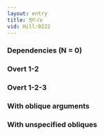 ```yaml
---
layout: entry
title: གྲང་√x
vid: Hill:0222
---
```

### Dependencies (N = 0)


### Overt 1-2


### Overt 1-2-3


### With oblique arguments


### With unspecified obliques
